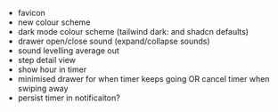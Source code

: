 * favicon
* new colour scheme
* dark mode colour scheme (tailwind dark: and shadcn defaults)
* drawer open/close sound (expand/collapse sounds)
* sound levelling average out
* step detail view
* show hour in timer
* minimised drawer for when timer keeps going OR cancel timer when swiping away
* persist timer in notificaiton?